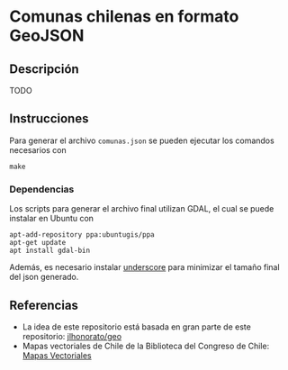 # Comunas chilenas en formato GeoJSON

## Descripción
TODO

## Instrucciones

Para generar el archivo `comunas.json` se pueden ejecutar los comandos necesarios con
```
make
```

### Dependencias
Los scripts para generar el archivo final utilizan GDAL, el cual se puede instalar en Ubuntu con
```
apt-add-repository ppa:ubuntugis/ppa
apt-get update
apt install gdal-bin
```
Además, es necesario instalar [underscore](https://www.npmjs.com/package/underscore-cli) para minimizar el tamaño final del json generado.

## Referencias

* La idea de este repositorio está basada en gran parte de este repositorio: [jlhonorato/geo](https://github.com/jlhonorato/geo)
* Mapas vectoriales de Chile de la Biblioteca del Congreso de Chile: [Mapas Vectoriales](https://www.bcn.cl/siit/mapas_vectoriales/index_html/)
